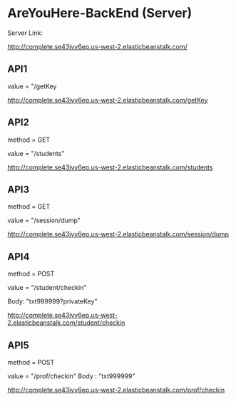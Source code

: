 # AreYouHere-BackEnd (Server)
Server Link:

http://complete.se43jvv6ep.us-west-2.elasticbeanstalk.com/

## API1

value = "/getKey

http://complete.se43jvv6ep.us-west-2.elasticbeanstalk.com/getKey

## API2

method = GET

value = "/students"

http://complete.se43jvv6ep.us-west-2.elasticbeanstalk.com/students

## API3

method = GET

value = "/session/dump"

http://complete.se43jvv6ep.us-west-2.elasticbeanstalk.com/session/dump

## API4

method = POST

value = "/student/checkin"

Body: "txt999999?privateKey"

http://complete.se43jvv6ep.us-west-2.elasticbeanstalk.com/student/checkin

## API5

method = POST

value = "/prof/checkin"
Body : "txt999999"

http://complete.se43jvv6ep.us-west-2.elasticbeanstalk.com/prof/checkin

